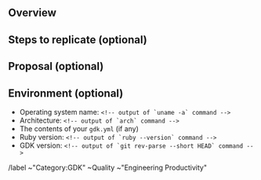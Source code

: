 ## Overview

<!-- Details of the issue. Include any console output or screenshots. -->

## Steps to replicate (optional)

<!-- Clear steps of how to replicate the issue. -->

## Proposal (optional)

<!-- Description of any proposal you might have. -->

## Environment (optional)

- Operating system name: ```<!-- output of `uname -a` command -->```
- Architecture: ```<!-- output of `arch` command -->```
- The contents of your `gdk.yml` (if any)
- Ruby version: ```<!-- output of `ruby --version` command -->```
- GDK version: ```<!-- output of `git rev-parse --short HEAD` command -->```

/label ~"Category:GDK" ~Quality ~"Engineering Productivity"

<!-- template sourced from https://gitlab.com/gitlab-org/gitlab-development-kit/-/blob/main/.gitlab/issue_templates/Default.md -->
